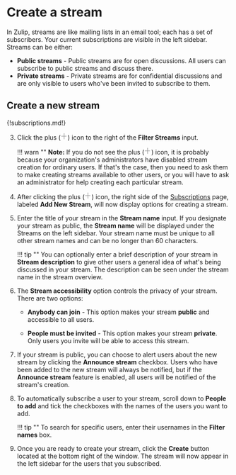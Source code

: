 # Create a stream

In Zulip, streams are like mailing lists in an email tool; each has a
set of subscribers. Your current subscriptions are visible in the left
sidebar.  Streams can be either:

* **Public streams** - Public streams are for open discussions. All
  users can subscribe to public streams and discuss there.
* **Private streams** - Private streams are for confidential
  discussions and are only visible to users who've been invited to
  subscribe to them.

## Create a new stream

{!subscriptions.md!}

3. Click the plus (![plus](/static/images/help/plus.png)) icon to the right of
the **Filter Streams** input.

    !!! warn ""
        **Note:** If you do not see the plus (![plus](/static/images/help/plus.png)) icon, it
        is probably because your organization's administrators have disabled stream
        creation for ordinary users. If that's the case, then you need to ask them
        to make creating streams available to other users, or you will have to ask
        an administrator for help creating each particular stream.

4. After clicking the plus (![plus](/static/images/help/plus.png)) icon, the
right side of the [Subscriptions](/#subscriptions) page, labeled **Add New
Stream**, will now display options for creating a stream.

5. Enter the title of your stream in the **Stream name** input. If you designate
your stream as public, the **Stream name** will be displayed under the Streams
on the left sidebar. Your stream name must be unique to all other stream names
and can be no longer than 60 characters.

    !!! tip ""
        You can optionally enter a brief description of your stream in **Stream description**
        to give other users a general idea of what's being
        discussed in your stream. The description can be seen under the stream
        name in the stream overview.

7. The **Stream accessibility** option controls the privacy of your stream. There are two options:
    - **Anybody can join** - This option makes your stream **public** and
    accessible to all users.

    - **People must be invited** - This option makes your stream **private**.
    Only users you invite will be able to access this stream.

8. If your stream is public, you can choose to alert users about the new stream
by clicking the **Announce stream** checkbox. Users who have been added to the
new stream will always be notified, but if the **Announce stream** feature is
enabled, all users will be notified of the stream's creation.

9. To automatically subscribe a user to your stream, scroll down to **People to add**
and tick the checkboxes with the names of the users you want to add.

    !!! tip ""
        To search for specific users, enter their usernames in the **Filter names** box.

10. Once you are ready to create your stream, click the **Create** button
located at the bottom right of the window. The stream will now appear in the
left sidebar for the users that you subscribed.
